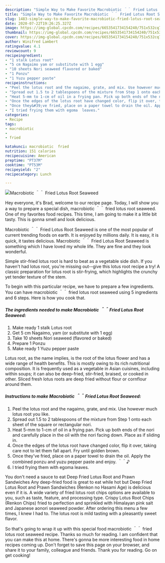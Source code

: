 ```yaml
---
description: "Simple Way to Make Favorite Macrobiotic ＾＾ Fried Lotus Root Seaweed"
title: "Simple Way to Make Favorite Macrobiotic ＾＾ Fried Lotus Root Seaweed"
slug: 1483-simple-way-to-make-favorite-macrobiotic-fried-lotus-root-seaweed
date: 2020-07-22T19:26:25.327Z
image: https://img-global.cpcdn.com/recipes/6653541734154240/751x532cq70/macrobiotic-＾＾-fried-lotus-root-seaweed-recipe-main-photo.jpg
thumbnail: https://img-global.cpcdn.com/recipes/6653541734154240/751x532cq70/macrobiotic-＾＾-fried-lotus-root-seaweed-recipe-main-photo.jpg
cover: https://img-global.cpcdn.com/recipes/6653541734154240/751x532cq70/macrobiotic-＾＾-fried-lotus-root-seaweed-recipe-main-photo.jpg
author: Winifred Lambert
ratingvalue: 4.1
reviewcount: 9
recipeingredient:
- "1 stalk Lotus root"
- "5 cm Nagaimo yam or substitute with 1 egg"
- "10 sheets Nori seaweed flavored or baked"
- "1 Ponzu"
- "1 Yuzu pepper paste"
recipeinstructions:
- "Peel the lotus root and the nagaimo, grate, and mix. Use however much lotus root you like."
- "Spread out 1.5 to 2 tablespoons of the mixture from Step 1 onto each sheet of the square or rectangular nori."
- "Heat 5-mm to 1-cm of oil in a frying pan. Pick up both ends of the nori and carefully place in the oil with the nori facing down. Place as if sliding in."
- "Once the edges of the lotus root have changed color, flip it over, taking care not to let them fall apart. Fry until golden brown."
- "Once they&#39;ve fried, place on a paper towel to drain the oil. Apply the combined ponzu and yuzu pepper paste and enjoy. ＾＾♪"
- "I tried frying them with egoma  leaves."
categories:
- Recipe
tags:
- macrobiotic
- 
- fried

katakunci: macrobiotic  fried 
nutrition: 151 calories
recipecuisine: American
preptime: "PT37M"
cooktime: "PT53M"
recipeyield: "2"
recipecategory: Lunch

---
```



![Macrobiotic ＾＾ Fried Lotus Root Seaweed](https://img-global.cpcdn.com/recipes/6653541734154240/751x532cq70/macrobiotic-＾＾-fried-lotus-root-seaweed-recipe-main-photo.jpg)

Hey everyone, it's Brad, welcome to our recipe page. Today, I will show you a way to prepare a special dish, macrobiotic ＾＾ fried lotus root seaweed. One of my favorites food recipes. This time, I am going to make it a little bit tasty. This is gonna smell and look delicious.

Macrobiotic ＾＾ Fried Lotus Root Seaweed is one of the most popular of current trending foods on earth. It is enjoyed by millions daily. It is easy, it is quick, it tastes delicious. Macrobiotic ＾＾ Fried Lotus Root Seaweed is something which I have loved my whole life. They are fine and they look wonderful.

Simple stir-fried lotus root is hard to beat as a vegetable side dish. If you haven&#39;t had lotus root, you&#39;re missing out--give this lotus root recipe a try! A classic preparation for lotus root is stir-frying, which highlights the crunchy yet tender texture of the stem.


To begin with this particular recipe, we have to prepare a few ingredients. You can have macrobiotic ＾＾ fried lotus root seaweed using 5 ingredients and 6 steps. Here is how you cook that.

<!--inarticleads1-->

##### The ingredients needed to make Macrobiotic ＾＾ Fried Lotus Root Seaweed:

1. Make ready 1 stalk Lotus root
1. Get 5 cm Nagaimo, yam (or substitute with 1 egg)
1. Take 10 sheets Nori seaweed (flavored or baked)
1. Prepare 1 Ponzu
1. Make ready 1 Yuzu pepper paste


Lotus root, as the name implies, is the root of the lotus flower and has a wide range of health benefits. This is mostly owing to its rich nutritional composition. It is frequently used as a vegetable in Asian cuisines, including within soups; it can also be deep-fried, stir-fried, braised, or cooked in other. Sliced fresh lotus roots are deep fried without flour or cornflour around them. 

<!--inarticleads2-->

##### Instructions to make Macrobiotic ＾＾ Fried Lotus Root Seaweed:

1. Peel the lotus root and the nagaimo, grate, and mix. Use however much lotus root you like.
1. Spread out 1.5 to 2 tablespoons of the mixture from Step 1 onto each sheet of the square or rectangular nori.
1. Heat 5-mm to 1-cm of oil in a frying pan. Pick up both ends of the nori and carefully place in the oil with the nori facing down. Place as if sliding in.
1. Once the edges of the lotus root have changed color, flip it over, taking care not to let them fall apart. Fry until golden brown.
1. Once they&#39;ve fried, place on a paper towel to drain the oil. Apply the combined ponzu and yuzu pepper paste and enjoy. ＾＾♪
1. I tried frying them with egoma  leaves.


You don&#39;t need a sauce to eat Deep Fried Lotus Root and Prawn Sandwiches Any deep-fried food is great to eat while hot but Deep Fried Lotus Root and Prawn Sandwiches (Renkon no Hasami Age) is delicious even if it is. A wide variety of fried lotus root chips options are available to you, such as taste, feature, and processing type. Crispy Lotus Root Chips (Renkon Chips) fried to perfection and sprinkled with Himalayan pink salt and Japanese aonori seaweed powder. After ordering this menu a few times, I knew I had to. The lotus root is mild tasting with a pleasantly sweet flavor. 

So that's going to wrap it up with this special food macrobiotic ＾＾ fried lotus root seaweed recipe. Thanks so much for reading. I am confident that you can make this at home. There's gonna be more interesting food in home recipes coming up. Don't forget to save this page on your browser, and share it to your family, colleague and friends. Thank you for reading. Go on get cooking!
